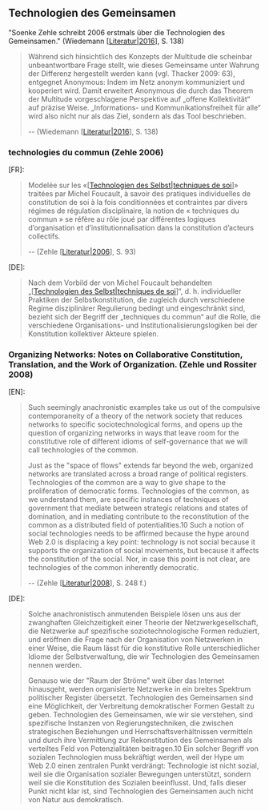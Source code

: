 ## Technologien des Gemeinsamen

"Soenke Zehle schreibt 2006 erstmals über die Technologien des Gemeinsamen." (Wiedemann [[Literatur|2016]], S. 138)

> Während sich hinsichtlich des Konzepts der Multitude die scheinbar unbeantwortbare Frage stellt, wie dieses Gemeinsame unter Wahrung der Differenz hergestellt werden kann (vgl. Thacker 2009: 63), entgegnet Anonymous: Indem im Netz anonym kommuniziert und kooperiert wird. Damit erweitert Anonymous die durch das Theorem der Multitude vorgeschlagene Perspektive auf „offene Kollektivität“ auf präzise Weise. „Informations- und Kommunikationsfreiheit für alle“ wird also nicht nur als das Ziel, sondern als das Tool beschrieben.
> 
> -- (Wiedemann [[Literatur|2016]], S. 138)

### technologies du commun (Zehle 2006)
[FR]:
> Modelée sur les «[[Technologien des Selbst|techniques de soi]]» traitées par Michel Foucault, à savoir des pratiques individuelles de constitution de soi à la fois conditionnées et contraintes par divers régimes de régulation disciplinaire, la notion de « techniques du commun » se réfère au rôle joué par différentes logiques d’organisation et d’institutionnalisation dans la constitution d’acteurs collectifs. 
> 
> -- (Zehle [[Literatur|2006]], S. 93)

[DE]:
> Nach dem Vorbild der von Michel Foucault behandelten „[[Technologien des Selbst|techniques de soi]]“, d. h. individueller Praktiken der Selbstkonstitution, die zugleich durch verschiedene Regime disziplinärer Regulierung bedingt und eingeschränkt sind, bezieht sich der Begriff der „techniques du commun“ auf die Rolle, die verschiedene Organisations- und Institutionalisierungslogiken bei der Konstitution kollektiver Akteure spielen.

### Organizing Networks: Notes on Collaborative Constitution, Translation, and the Work of Organization. (Zehle und Rossiter 2008)
[EN]:
> Such seemingly anachronistic examples take us out of the compulsive contemporaneity of a theory of the network society that reduces networks to specific sociotechnological forms, and opens up the question of organizing networks in ways that leave room for the constitutive role of different idioms of self-governance that we will call technologies of the common.
>
> Just as the "space of flows" extends far beyond the web, organ­ized networks are translated across a broad range of political registers. Technologies of the common are a way to give shape to the proliferation of democratic forms. Technologies of the common, as we understand them, are specific instances of techniques of government that mediate between strategic relations and states of domination, and in mediating contribute to the reconstitution of the common as a distributed field of potentialities.10 Such a notion of social technologies needs to be affirmed because the hype around Web 2.0 is displacing a key point: technology is not social because it supports the organization of social movements, but because it affects the constitution of the social. Nor, in case this point is not clear, are technologies of the common inherently democratic.
> 
> -- (Zehle [[Literatur|2008]], S. 248 f.)

[DE]:
> Solche anachronistisch anmutenden Beispiele lösen uns aus der zwanghaften Gleichzeitigkeit einer Theorie der Netzwerkgesellschaft, die Netzwerke auf spezifische soziotechnologische Formen reduziert, und eröffnen die Frage nach der Organisation von Netzwerken in einer Weise, die Raum lässt für die konstitutive Rolle unterschiedlicher Idiome der Selbstverwaltung, die wir Technologien des Gemeinsamen nennen werden.
> 
> Genauso wie der "Raum der Ströme" weit über das Internet hinausgeht, werden organisierte Netzwerke in ein breites Spektrum politischer Register übersetzt. Technologien des Gemeinsamen sind eine Möglichkeit, der Verbreitung demokratischer Formen Gestalt zu geben. Technologien des Gemeinsamen, wie wir sie verstehen, sind spezifische Instanzen von Regierungstechniken, die zwischen strategischen Beziehungen und Herrschaftsverhältnissen vermitteln und durch ihre Vermittlung zur Rekonstitution des Gemeinsamen als verteiltes Feld von Potenzialitäten beitragen.10 Ein solcher Begriff von sozialen Technologien muss bekräftigt werden, weil der Hype um Web 2.0 einen zentralen Punkt verdrängt: Technologie ist nicht sozial, weil sie die Organisation sozialer Bewegungen unterstützt, sondern weil sie die Konstitution des Sozialen beeinflusst. Und, falls dieser Punkt nicht klar ist, sind Technologien des Gemeinsamen auch nicht von Natur aus demokratisch.

[//begin]: # "Autogenerated link references for markdown compatibility"
[Literatur|2016]: Literatur.md "Literatur"
[Technologien des Selbst|techniques de soi]: <Technologien des Selbst.md> "Technologien des Selbst"
[Literatur|2006]: Literatur.md "Literatur"
[Literatur|2008]: Literatur.md "Literatur"
[//end]: # "Autogenerated link references"